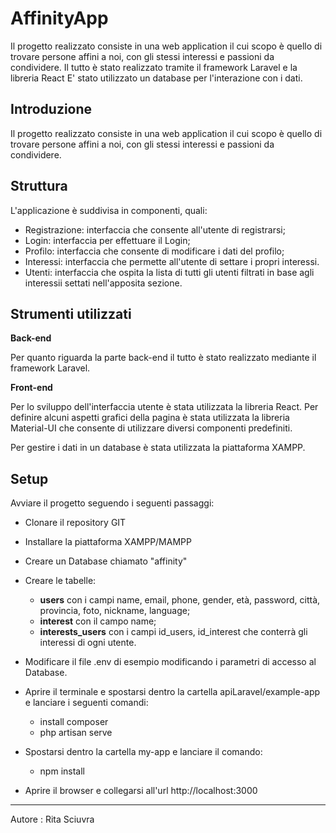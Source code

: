 # AffinityApp


Il progetto realizzato consiste in una web application il cui scopo è quello di trovare persone affini a noi, con gli stessi interessi e passioni da condividere.
Il tutto è stato realizzato tramite il framework Laravel e la libreria React
E' stato utilizzato un database per l'interazione con i dati.

## Introduzione


Il progetto realizzato consiste in una web application il cui scopo è quello di trovare persone affini a noi, con gli stessi interessi e passioni da condividere.


## Struttura
L'applicazione è suddivisa in componenti, quali:

* Registrazione: 
interfaccia che consente all'utente di registrarsi;
* Login:
 interfaccia per effettuare il Login;
* Profilo:
 interfaccia che consente di modificare i dati del profilo;
* Interessi:
 interfaccia che permette all'utente di settare i propri interessi.
* Utenti:
 interfaccia che ospita la lista di tutti gli utenti filtrati in base agli interessii settati nell'apposita sezione. 

## Strumenti utilizzati

**Back-end**

Per quanto riguarda la parte back-end il tutto è stato realizzato mediante il framework Laravel.

**Front-end**

Per lo sviluppo dell'interfaccia utente è stata utilizzata la libreria React.
Per definire alcuni aspetti grafici della pagina è stata utilizzata la libreria Material-UI che consente di utilizzare diversi componenti predefiniti.

Per gestire i dati in un database è stata utilizzata la piattaforma XAMPP.

## Setup

Avviare il progetto seguendo i seguenti passaggi:
* Clonare il repository GIT
* Installare la piattaforma XAMPP/MAMPP
* Creare un Database chiamato "affinity"
* Creare le tabelle:
    * **users** con i campi name, email, phone, gender, età, password, città, provincia, foto, nickname, language;
    * **interest** con il campo name;
    * **interests_users** con i campi id_users, id_interest che conterrà gli interessi di ogni utente.
*  Modificare il file .env di esempio modificando i parametri di accesso al Database.
* Aprire il terminale e spostarsi dentro la cartella apiLaravel/example-app e lanciare i seguenti comandi:
    * install composer
    * php artisan serve

* Spostarsi dentro la cartella my-app e lanciare il comando:
    * npm install
* Aprire il browser e collegarsi all'url http://localhost:3000
---
Autore : Rita Sciuvra
